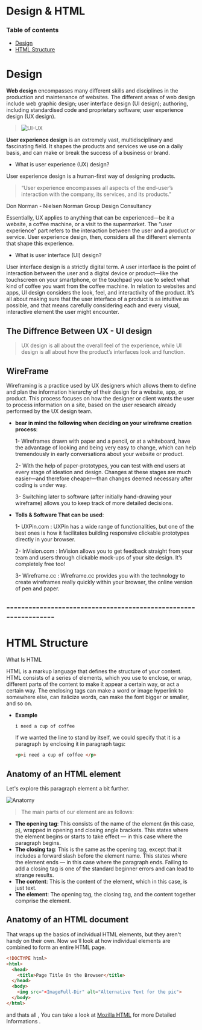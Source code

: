 # Design & HTML 

### Table of contents
  - [Design](#Design)
  - [HTML Structure](#HTML-Structure)


# Design

**Web design** encompasses many different skills and disciplines in the production and maintenance of websites. The different areas of web design include web graphic design; user interface design (UI design); authoring, including standardised code and proprietary software; user experience design (UX design). 

>![UI-UX](https://d33wubrfki0l68.cloudfront.net/fa1a63ea7f10dfcaa035ef4d5760afc63d6dcdf5/5b174/en/blog/uploads/difference-between-ux-and-ui.jpg)


**User experience design** is an extremely vast, multidisciplinary and fascinating field. It shapes the products and services we use on a daily basis, and can make or break the success of a business or brand.

* What is user experience (UX) design?

User experience design is a human-first way of designing products.
 
> “User experience encompasses all aspects of the end-user’s interaction with the company, its services, and its products.”

Don Norman - Nielsen Norman Group Design Consultancy

Essentially, UX applies to anything that can be experienced—be it a website, a coffee machine, or a visit to the supermarket. The “user experience” part refers to the interaction between the user and a product or service. User experience design, then, considers all the different elements that shape this experience.



* What is user interface (UI) design?
  
User interface design is a strictly digital term. A user interface is the point of interaction between the user and a digital device or product—like the touchscreen on your smartphone, or the touchpad you use to select what kind of coffee you want from the coffee machine. In relation to websites and apps, UI design considers the look, feel, and interactivity of the product. It’s all about making sure that the user interface of a product is as intuitive as possible, and that means carefully considering each and every visual, interactive element the user might encounter.

## The Diffrence Between UX - UI design 

> UX design is all about the overall feel of the experience, while UI design is all about how the product’s interfaces look and function.


## **WireFrame**

Wireframing is a practice used by UX designers which allows them to define and plan the information hierarchy of their design for a website, app, or product. This process focuses on how the designer or client wants the user to process information on a site, based on the user research already performed by the UX design team.

* **bear in mind the following when deciding on your wireframe creation process**:

  1- Wireframes drawn with paper and a pencil, or at a whiteboard, have the advantage of looking and being very easy to change, which can help tremendously in early conversations about your website or product.

  2- With the help of paper-prototypes, you can test with end users at every stage of ideation and design. Changes at these stages are much easier—and therefore cheaper—than changes deemed necessary after coding is under way.

  3- Switching later to software (after initially hand-drawing your wireframe) allows you to keep track of more detailed decisions.

* **Tolls & Software That can be used**:

  1- UXPin.com : UXPin has a wide range of functionalities, but one of the best ones is how it facilitates building responsive clickable prototypes directly in your browser.

  2- InVision.com : InVision allows you to get feedback straight from your team and users through clickable mock-ups of your site design. It’s completely free too!

  3- Wireframe.cc : Wireframe.cc provides you with the technology to create wireframes really quickly within your browser, the online version of pen and paper.


## ----------------------------------------------------------------

# HTML Structure
 What Is HTML

 HTML is a markup language that defines the structure of your content. HTML consists of a series of elements, which you use to enclose, or wrap, different parts of the content to make it appear a certain way, or act a certain way. The enclosing tags can make a word or image hyperlink to somewhere else, can italicize words, can make the font bigger or smaller, and so on.

* **Example**
  
  `i need a cup of coffee` 

  If we wanted the line to stand by itself, we could specify that it is a paragraph by enclosing it in paragraph tags:
  
  ```html
  <p>i need a cup of coffee </p>
  ```
## **Anatomy of an HTML element**

Let's explore this paragraph element a bit further.

![Anatomy](https://i.imgur.com/rdvc69m.png)

>The main parts of our element are as follows:

- **The opening tag**: This consists of the name of the element (in this case, p), wrapped in opening and closing angle brackets. This states where the element begins or starts to take effect — in this case where the paragraph begins.
- **The closing tag**: This is the same as the opening tag, except that it includes a forward slash before the element name. This states where the element ends — in this case where the paragraph ends. Failing to add a closing tag is one of the standard beginner errors and can lead to strange results.
- **The content**: This is the content of the element, which in this case, is just text.
- **The element**: The opening tag, the closing tag, and the content together comprise the element.


## **Anatomy of an HTML document**
That wraps up the basics of individual HTML elements, but they aren't handy on their own. Now we'll look at how individual elements are combined to form an entire HTML page.

```html
<!DOCTYPE html>
<html>
  <head>
    <title>Page Title On the Browser</title>
  </head>
  <body>
    <img src="<ImageFull-Dir" alt="Alternative Text for the pic">
  </body>
</html>
```

and thats all , 
You can take a look at  [Mozilla HTML](https://developer.mozilla.org/en-US/docs/Learn/Getting_started_with_the_web/HTML_basics) for more Detailed Informations .
